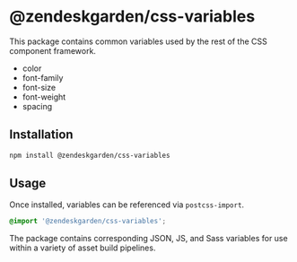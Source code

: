 # @zendeskgarden/css-variables

This package contains common variables used by the rest of the
CSS component framework.

- color
- font-family
- font-size
- font-weight
- spacing

## Installation

```sh
npm install @zendeskgarden/css-variables
```

## Usage

Once installed, variables can be referenced via `postcss-import`.

```css
@import '@zendeskgarden/css-variables';
```

The package contains corresponding JSON, JS, and Sass variables for use
within a variety of asset build pipelines.
